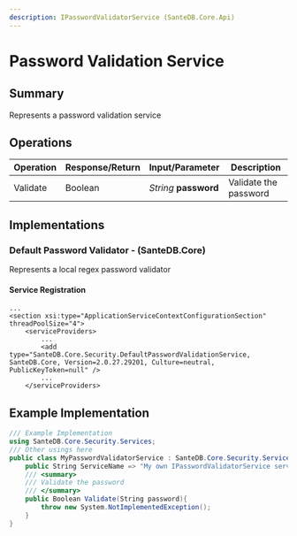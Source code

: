 ```yaml
---
description: IPasswordValidatorService (SanteDB.Core.Api)
---
```


# Password Validation Service

## Summary

Represents a password validation service

## Operations

| Operation | Response/Return | Input/Parameter       | Description           |
| --------- | --------------- | --------------------- | --------------------- |
| Validate  | Boolean         | _String_ **password** | Validate the password |

## Implementations

### Default Password Validator - (SanteDB.Core)

Represents a local regex password validator

#### Service Registration

```markup
...
<section xsi:type="ApplicationServiceContextConfigurationSection" threadPoolSize="4">
    <serviceProviders>
        ...
        <add type="SanteDB.Core.Security.DefaultPasswordValidationService, SanteDB.Core, Version=2.0.27.29201, Culture=neutral, PublicKeyToken=null" />
        ...
    </serviceProviders>
```

## Example Implementation

```csharp
/// Example Implementation
using SanteDB.Core.Security.Services;
/// Other usings here
public class MyPasswordValidatorService : SanteDB.Core.Security.Services.IPasswordValidatorService { 
    public String ServiceName => "My own IPasswordValidatorService service";
    /// <summary>
    /// Validate the password
    /// </summary>
    public Boolean Validate(String password){
        throw new System.NotImplementedException();
    }
}
```
